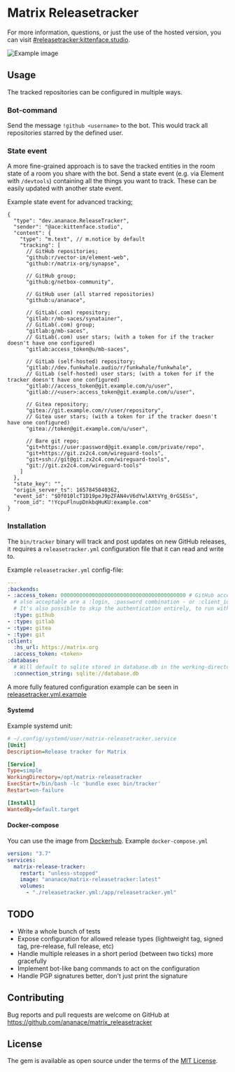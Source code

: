 # Matrix Releasetracker

For more information, questions, or just the use of the hosted version, you can visit [#releasetracker:kittenface.studio](https://matrix.to/#/#releasetracker:kittenface.studio).

![Example image](https://i.imgur.com/iAP1rMs.png)

## Usage
The tracked repositories can be configured in multiple ways.

### Bot-command
Send the message `!github <username>` to the bot.
This would track all repositories starred by the defined user.

### State event
A more fine-grained approach is to save the tracked entities in the room state of a room you share with the bot.
Send a state event (e.g. via Element with `/devtools`) containing all the things you want to track. These can be easily updated with another state event.

Example state event for advanced tracking;

```jsonc
{
  "type": "dev.ananace.ReleaseTracker",
  "sender": "@ace:kittenface.studio",
  "content": {
    "type": "m.text", // m.notice by default
    "tracking": [
      // GitHub repositories;
      "github:r/vector-im/element-web",
      "github:r/matrix-org/synapse",

      // GitHub group;
      "github:g/netbox-community",

      // GitHub user (all starred repositories)
      "github:u/ananace",

      // GitLab(.com) repository;
      "gitlab:r/mb-saces/synatainer",
      // GitLab(.com) group;
      "gitlab:g/mb-saces",
      // GitLab(.com) user stars; (with a token for if the tracker doesn't have one configured)
      "gitlab:access_token@u/mb-saces",

      // GitLab (self-hosted) repository;
      "gitlab://dev.funkwhale.audio/r/funkwhale/funkwhale",
      // GitLab (self-hosted) user stars; (with a token for if the tracker doesn't have one configured)
      "gitlab://access_token@git.example.com/u/user",
      "gitlab://<user>:access_token@git.example.com/u/user",

      // Gitea repository;
      "gitea://git.example.com/r/user/repository",
      // Gitea user stars; (with a token for if the tracker doesn't have one configured)
      "gitea://token@git.example.com/u/user",

      // Bare git repo;
      "git+https://user:password@git.example.com/private/repo",
      "git+https://git.zx2c4.com/wireguard-tools",
      "git+ssh://git@git.zx2c4.com/wireguard-tools",
      "git://git.zx2c4.com/wireguard-tools"
    ]
  },
  "state_key": "",
  "origin_server_ts": 1657845040362,
  "event_id": "$Of010lcT1D19peJ9pZFAN4vV6dYwlAXtVYg_0rGSESs",
  "room_id": "!YcpuFlnupDnkbqHuKU:example.com"
}
```

### Installation

The `bin/tracker` binary will track and post updates on new GitHub releases, it requires a `releasetracker.yml` configuration file that it can read and write to.

Example `releasetracker.yml` config-file:

```yaml
---
:backends:
- :access_token: 0000000000000000000000000000000000000000 # GitHub access token - needs the public_repo scope
  # also acceptable are a :login, :password combination - or :client_id, :client_secret for OAuth - without GraphQL support
  # It's also possible to skip the authentication entirely, to run with heavily reduced limits and only REST API functionality
  :type: github
- :type: gitlab
- :type: gitea
- :type: git
:client:
  :hs_url: https://matrix.org
  :access_token: <token>
:database:
  # Will default to sqlite stored in database.db in the working-directory
  :connection_string: sqlite://database.db
```

A more fully featured configuration example can be seen in [releasetracker.yml.example](releasetracker.yml.example)

#### Systemd
Example systemd unit:

```ini
# ~/.config/systemd/user/matrix-releasetracker.service
[Unit]
Description=Release tracker for Matrix

[Service]
Type=simple
WorkingDirectory=/opt/matrix-releasetracker
ExecStart=/bin/bash -lc 'bundle exec bin/tracker'
Restart=on-failure

[Install]
WantedBy=default.target
```

#### Docker-compose
You can use the image from [Dockerhub](https://hub.docker.com/r/ananace/matrix-releasetracker).
Example `docker-compose.yml`
```yaml
version: "3.7"
services:
  matrix-release-tracker:
    restart: "unless-stopped"
    image: "ananace/matrix-releasetracker:latest"
    volumes:
      - "./releasetracker.yml:/app/releasetracker.yml"
```

## TODO

- Write a whole bunch of tests
- Expose configuration for allowed release types (lightweight tag, signed tag, pre-release, full release, etc)
- Handle multiple releases in a short period (between two ticks) more gracefully
- Implement bot-like bang commands to act on the configuration
- Handle PGP signatures better, don't just print the signature

## Contributing

Bug reports and pull requests are welcome on GitHub at https://github.com/ananace/matrix_releasetracker

## License

The gem is available as open source under the terms of the [MIT License](https://opensource.org/licenses/MIT).
